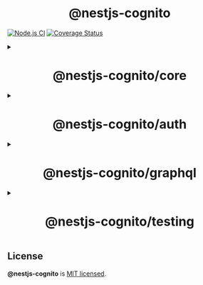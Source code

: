 <h1 align="center">@nestjs-cognito</h1>

[![Node.js CI](https://github.com/Lokicoule/nestjs-cognito/actions/workflows/node.js.yml/badge.svg)](https://github.com/Lokicoule/nestjs-cognito/actions/workflows/node.js.yml)
[![Coverage Status](https://coveralls.io/repos/github/Lokicoule/nestjs-cognito/badge.svg?branch=main)](https://coveralls.io/github/Lokicoule/nestjs-cognito?branch=main)

<details>
  <summary>
    <h1 align="center">@nestjs-cognito/core</h1>
  </summary>

## Description

A wrapper package for the [@aws-sdk/client-cognito-identity-provider](https://docs.aws.amazon.com/AWSJavaScriptSDK/v3/latest/clients/client-cognito-identity-provider/index.html) and [aws-jwt-verify](https://www.npmjs.com/package/aws-jwt-verify) packages for use with NestJS applications.

This package provides a simplified and NestJS-friendly interface for integrating Amazon Cognito into your application. With this package, you can easily make API requests to Amazon Cognito and verify JWT tokens from Amazon Cognito.

## Installation

To install the `@nestjs-cognito/core` module, run the following command:

```bash
npm install @nestjs-cognito/core
```

In addition to the `@nestjs-cognito/core` package, you will also need to install the `@aws-sdk/client-cognito-identity-provider` and/or `aws-jwt-verify`.

<strong>It's important to note that if you use the `@nestjs-cognito/auth` module, you won't need to install `aws-jwt-verify` manually. The choice of which package to use depends on your specific needs.</strong>

```bash
npm install @aws-sdk/client-cognito-identity-provider aws-jwt-verify
```

## Configuration

### Options params

The <strong>CognitoModuleOptions</strong> interface is the configuration options for the `@nestjs-cognito/core` module. It contains two properties: _identityProvider_ and _jwtVerifier_.

- <strong>identityProvider</strong> is an optional configuration object for the `@aws-sdk/client-cognito-identity-provider` package.
- <strong>jwtVerifier</strong> is an optional configuration object for the `aws-jwt-verify` package.

You can use the <strong>CognitoModuleOptionsFactory</strong> interface for creating the <strong>CognitoModuleOptions</strong> in an asynchronous way, using _imports, providers, exports_, and _name_ properties.

<strong>CognitoModuleAsyncOptions</strong> is another interface for creating the <strong>CognitoModuleOptions</strong> asynchronously. It contains properties such as _imports, inject, useFactory_, and _extraProviders_.

<details>
<summary>Definition</summary>

```ts
/**
 * @type CognitoJwtVerifier - The CognitoJwtVerifier instance
 * @property {CognitoJwtVerifierSingleUserPool<CognitoJwtVerifierProperties>} - The CognitoJwtVerifierSingleUserPool instance
 */
export type CognitoJwtVerifier =
  CognitoJwtVerifierSingleUserPool<CognitoJwtVerifierProperties>;

/**
 * @type CognitoModuleOptions - Options for the CognitoModule
 * @property {CognitoIdentityProviderClientConfig} region - The region to use
 * @property {CognitoJwtVerifierProperties} userPoolId - The user pool id to use
 * @property {CognitoJwtVerifierProperties} clientId - The client id to use
 * @property {CognitoJwtVerifierProperties} tokenUse - The token use to use
 * @see https://docs.aws.amazon.com/AWSJavaScriptSDK/latest/AWS/CognitoIdentityServiceProvider.html#constructor-property
 * @see https://github.com/awslabs/aws-jwt-verify#readme
 */
export type CognitoModuleOptions = {
  identityProvider?: CognitoIdentityProviderClientConfig;
  jwtVerifier?: CognitoJwtVerifierProperties;
};

/**
 * @interface CognitoModuleOptionsFactory - Metadata for the CognitoModule
 * @property {() => Promise<CognitoModuleOptions>} createCognitoModuleOptions - A factory function to create the CognitoModuleOptions
 * @property {Type<any>[]} imports - The imports to be used by the module
 * @property {Provider[]} providers - The providers to be used by the module
 * @property {(string | Provider)[]} exports - The exports to be used by the module
 * @property {string} name - The name of the module
 */
export interface CognitoModuleOptionsFactory {
  createCognitoModuleOptions():
    | Promise<CognitoModuleOptions>
    | CognitoModuleOptions;
}

/**
 * @interface CognitoModuleAsyncOptions - Options for the CognitoModule
 * @property {Function} imports - Imports the module asyncronously
 * @property {Function} inject - Injects the module asyncronously
 * @property {CognitoModuleOptions} useFactory - The factory function to create the CognitoModuleOptions
 * @property {CognitoModuleOptions} useClass - The class to create the CognitoModuleOptions
 * @property {CognitoModuleOptions} useExisting - The existing instance of the CognitoModuleOptions
 */
export interface CognitoModuleAsyncOptions
  extends Pick<ModuleMetadata, "imports"> {
  extraProviders?: Provider[];
  inject?: any[];
  useClass?: Type<CognitoModuleOptionsFactory>;
  useExisting?: Type<CognitoModuleOptionsFactory>;
  useFactory?: (
    ...args: any[]
  ) => Promise<CognitoModuleOptions> | CognitoModuleOptions;
}
```

</details>

### Synchronously

Use `CognitoModule.register` method with options of [CognitoModuleOptions interface](#options-params)
The method takes an options object that implements the _CognitoModuleOptions_ interface as a parameter. This options object can contain configurations for both the _jwtVerifier_ and _identityProvider_.

It's important to note that the _identityProvider_ is used in the case where you want to use the Cognito identity provider. If you don't want to use the identity provider, you can omit this configuration from the options object and only specify the _jwtVerifier_ configuration and vice-versa.

```ts
import { CognitoModule } from "@nestjs-cognito/core";
import { Module } from "@nestjs/common";

@Module({
  imports: [
    CognitoModule.register({
      jwtVerifier: {
        userPoolId: "user_pool_id",
        clientId: "client_id",
        tokenUse: "id",
      },
      identityProvider: {
        region: "us-east-1",
      },
    }),
  ],
})
export class AppModule {}
```

### Asynchronously

With `CognitoModule.registerAsync` you can import your ConfigModule and inject ConfigService to use it in `useFactory` method.
It's also possible to use `useExisting` or `useClass`.
You can find more details [here](https://docs.nestjs.com/techniques/configuration).

Here's an example:

```ts
import { CognitoModule } from "@nestjs-cognito/core";
import { Module } from "@nestjs/common";
import { ConfigModule, ConfigService } from "@nestjs/config";

@Module({
  imports: [
    CognitoModule.registerAsync({
      imports: [ConfigModule],
      useFactory: async (configService: ConfigService) => ({
        jwtVerifier: {
          userPoolId: configService.get("COGNITO_USER_POOL_ID") as string,
          clientId: configService.get("COGNITO_CLIENT_ID"),
          tokenUse: "id",
        },
        identityProvider: {
          region: configService.get("COGNITO_REGION"),
        },
      }),
      inject: [ConfigService],
    }),
  ],
})
export class AppModule {}
```

## Usage

You can use this module to interact with Amazon Cognito and make use of its functionality. In case you need to handle _authentication_ and _authorization_, you may consider using the `@nestjs-cognito/auth` module, which is built on top of `@nestjs-cognito/core`. In this case, you won't need to install `aws-jwt-verify` manually, as it is already included in the `@nestjs-cognito/auth` module.

### Cognito Identity Provider

```ts
import {
  CognitoIdentityProvider,
  CognitoIdentityProviderClient,
} from "@aws-sdk/client-cognito-identity-provider";
import {
  InjectCognitoIdentityProvider,
  InjectCognitoIdentityProviderClient,
} from "@nestjs-cognito/core";

export class MyService {
  constructor(
    @InjectCognitoIdentityProvider()
    private readonly client: CognitoIdentityProvider,
    @InjectCognitoIdentityProviderClient()
    private readonly cognitoIdentityProviderClient: CognitoIdentityProviderClient
  ) {}
}
```

### AWS JWT Verify

```ts
import {
  CognitoJwtVerifier,
  InjectCognitoJwtVerifier,
} from "@nestjs-cognito/core";

export class MyService {
  constructor(
    @InjectCognitoJwtVerifier()
    private readonly jwtVerifier: CognitoJwtVerifier
  ) {}
}
```

## License

<b>@nestjs-cognito/core</b> is [MIT licensed](LICENSE).

</details>

<details>
  <summary>
    <h1 align="center">@nestjs-cognito/auth</h1>
  </summary>

## Description

`@nestjs-cognito/auth` is a library for [NestJS](https://github.com/nestjs/nest) that provides authentication and authorization decorators and guards for applications using [AWS Cognito](https://docs.aws.amazon.com/cognito/latest/developerguide/what-is-amazon-cognito.html). This library is built on top of `@nestjs-cognito/core` and `aws-jwt-verify`.

## Installation

To install the library, use npm:

```bash
npm install @nestjs-cognito/auth
```

## Configuration

The `@nestjs-cognito/auth` library offers both _synchronous_ and _asynchronous_ configuration options. To use the library, a few configuration parameters are required, including the AWS Cognito user pool ID and client ID. Detailed information about the available options can be found in the [@nestjs-cognito/core](https://www.npmjs.com/package/@nestjs-cognito/core) documentation.

### Synchronous Configuration

The `@nestjs-cognito/auth` library can be easily integrated into your NestJS application by importing the `CognitoAuthModule` from the `@nestjs-cognito/auth` package.

Use the `CognitoAuthModule.register` method with options from the [CognitoModuleOptions interface](https://www.npmjs.com/package/@nestjs-cognito/core)

Here's an example of how you can import the `CognitoAuthModule` into your NestJS application:

```ts
import { CognitoAuthModule } from "@nestjs-cognito/auth";
import { Module } from "@nestjs/common";

@Module({
  imports: [
    CognitoAuthModule.register({
      jwtVerifier: {
        userPoolId: "user_pool_id",
        clientId: "client_id",
        tokenUse: "id",
      },
    }),
  ],
})
export class AppModule {}
```

In this example, the CognitoAuthModule is imported and registered with the following configuration options:

- `jwtVerifier`:
  - `userPoolId`: The ID of your AWS Cognito user pool.
  - `clientId`: The client ID of your AWS Cognito user pool.
  - `tokenUse`: The type of token to be used. It is recommended to use "id" instead of "access" token.

Note: You can also define an identity provider without importing the [CognitoModule](https://www.npmjs.com/package/@nestjs-cognito/core) module by using the CognitoAuthModule.

### Asynchronous Configuration

With `CognitoModule.registerAsync` you can import a ConfigModule and inject ConfigService to use it in `useFactory` method.
Alternatively, you can use `useExisting` or `useClass`.
You can find more information about asynchronous configuration in the [NestJS documentation](https://docs.nestjs.com/techniques/configuration).

```ts
import { CognitoAuthModule } from "@nestjs-cognito/auth";
import { Module } from "@nestjs/common";
import { ConfigModule, ConfigService } from "@nestjs/config";

@Module({
  imports: [
    CognitoAuthModule.registerAsync({
      imports: [ConfigModule],
      useFactory: async (configService: ConfigService) => ({
        jwtVerifier: {
          userPoolId: configService.get("COGNITO_USER_POOL_ID") as string,
          clientId: configService.get("COGNITO_CLIENT_ID"),
          tokenUse: "id",
        },
      }),
      inject: [ConfigService],
    }),
  ],
})
export class AppModule {}
```

## Usage

Once the `@nestjs-cognito/auth` module is installed and configured, you can use the following decorators and guards to protect your controllers and routes.

### Built-in Decorators and Guards

- Use the `@Authentication` decorator or the `@UseGuards(AuthenticationGuard)` syntax to apply the `AuthenticationGuard` to a controller and ensure that the user is authenticated.
- Use the `@Authorization` decorator or the `@UseGuards(AuthorizationGuard)` syntax to apply the `AuthorizationGuard` to a controller and ensure that the user is authorized.
- Decorate method arguments with the `@CognitoUser` decorator to retrieve the payload information extracted from the JWT.

<b>Note: During the authorization process, the authentication of the user is already checked, so there's no need to use the `authentication` guard or decorator.</b>

In addition, you can find more details about `@UseGuards` decorator from the official [NestJS](https://docs.nestjs.com/guards) documentation.

### `Authentication`

#### `@Authentication` Decorator

To configure the authentication, you'll need to use the `@Authentication` decorator. You can add the `@Authentication` decorator to controllers or routes:

```ts
import { Authentication } from "@nestjs-cognito/auth";
import { Controller } from "@nestjs/common";

@Controller("dogs")
@Authentication()
export class DogsController {
  // Your routes here
}
```

#### `AuthenticationGard`

You can also use the `AuthenticationGuard` to secure individual routes or endpoint.

To use the `AuthenticationGuard`, you'll need to use the `@UseGuards` decorator:

```ts
import { Authentication } from "@nestjs-cognito/auth";
import { UseGuards } from "@nestjs/common";

@Controller("dogs")
@UseGuards(AuthenticationGuard)
export class DogsController {
  // Your routes here
}
```

<details>
<summary>
Examples of using authentication:
</summary>

```ts
import {
  Authentication,
  AuthenticationGuard,
  CognitoUser,
} from "@nestjs-cognito/auth";
import { Controller, Get, UseGuards } from "@nestjs/common";
import { CognitoJwtPayload } from "aws-jwt-verify/jwt-model";

@Controller("dogs")
@Authentication()
export class DogsController {
  @Get()
  findAll(@CognitoUser("email") email: string): string {
    return "This action returns all my dogs";
  }
}

@Controller("cats")
@UseGuards(AuthenticationGuard)
export class CatsController {
  @Get()
  findAll(@CognitoUser(["groups", "email", "username"]) me): string {
    return "This action returns all my cats";
  }
}

@Controller("dogs")
export class DogsController {
  @Get()
  @Authentication()
  findAll(@CognitoUser() CognitoJwtPayload): string {
    return "This action returns all my dogs";
  }
}

@Controller("cats")
export class CatsController {
  @Get()
  @UseGuards(AuthenticationGuard)
  findAll(@CognitoUser(["groups", "email", "username"]) me): string {
    return "This action returns all my cats";
  }
}
```

</details>

### `Authorization`

#### `@Authorization` Decorator

The `@Authorization` decorator can be used to secure an entire controller. You can specify the `allowedGroups`, `requiredGroups`, and/or `prohibitedGroups` for a given controller.

For example:

```ts
@Controller("dogs")
@Authorization({
  allowedGroups: ["user", "admin"],
  requiredGroups: ["moderator"],
  prohibitedGroups: ["visitor"],
})
export class DogsController {
  @Get()
  findAll(@CognitoUser() CognitoJwtPayload): string {
    return "This action returns all my dogs";
  }
}
```

You can also specify the `allowedGroups` as an array of strings:

```ts
@Controller("cats")
@Authorization(["user"]) // allowedGroups by default
export class CatsController {
  @Get()
  findAll(@CognitoUser("username") username: string): string {
    return "This action returns all my cats";
  }
}
```

#### `AuthorizationGuard`

The `AuthorizationGuard` can be used to secure a single route, allowing you to specify the `allowedGroups`, `requiredGroups`, and/or `prohibitedGroups` for a given endpoint.

For example:

```ts
@Controller("cats")
@UseGuards(
  AuthorizationGuard({
    allowedGroups: ["user", "admin"],
    requiredGroups: ["moderator"],
    prohibitedGroups: ["visitor"],
  })
)
export class CatsController {
  @Get()
  findAll(@CognitoUser("email") email: string): string {
    return "This action returns all my cats";
  }
}
```

You can also use the `AuthorizationGuard` directly on a route:

```ts
@Controller("cats")
export class CatsController {
  @Get()
  @UseGuards(AuthorizationGuard(["user", "admin"]))
  findAll(@CognitoUser() me: CognitoJwtPayload): string {
    return "This action returns all my cats";
  }
}
```

<details>

<summary>
Examples of using authorization:
</summary>

```ts
import {
  Authorization,
  AuthorizationGuard,
  CognitoUser,
} from "@nestjs-cognito/auth";
import { Controller, Get, UseGuards } from "@nestjs/common";
import { CognitoJwtPayload } from "aws-jwt-verify/jwt-model";

@Controller("dogs")
@Authorization({
  allowedGroups: ["user", "admin"],
  requiredGroups: ["moderator"],
  prohibitedGroups: ["visitor"],
})
export class DogsController {
  @Get()
  findAll(@CognitoUser() CognitoJwtPayload): string {
    return "This action returns all my dogs";
  }
}

@Controller("cats")
@Authorization(["user"]) // allowedGroups by default
export class CatsController {
  @Get()
  findAll(@CognitoUser("username") username: string): string {
    return "This action returns all my cats";
  }
}

@Controller("cats")
@UseGuards(
  AuthorizationGuard({
    allowedGroups: ["user", "admin"],
    requiredGroups: ["moderator"],
    prohibitedGroups: ["visitor"],
  })
)
export class CatsController {
  @Get()
  findAll(@CognitoUser("email") email: string): string {
    return "This action returns all my cats";
  }
}

@Controller("cats")
export class CatsController {
  @Get()
  @UseGuards(AuthorizationGuard(["user", "admin"]))
  findAll(@CognitoUser() me: CognitoJwtPayload): string {
    return "This action returns all my cats";
  }
}
```

</details>

### `@CognitoUser`

To retrieve the cognito user from an incoming request, you'll need to use the `@CognitoUser` decorator. You can use the decorator to inject the entire `CognitoJwtPayload` object or specific properties from the payload, such as the `username` or `email`. Note that the `cognito:` namespace is automatically managed, so you don't need to include it when accessing properties such as `cognito:username` or `cognito:groups`.

It's important to note that this decorator must be used in conjunction with an authentication guard, such as `Authentication` or `Authorization`.

For example:

```ts
@Controller()
@Authentication()
export class YourController {
  @Get()
  findAll(@CognitoUser() cognitoJwtPayload: CognitoJwtPayload): string {
    return "This action returns all the data";
  }
}
```

#### <b>Optional property name</b>

You can specify the name of the property to inject the user into by passing a string as an argument.

```ts
import { Authentication, CognitoUser } from "@nestjs-cognito/auth";

@Controller()
@Authentication()
export class YourController {
  @Get()
  getData(@CognitoUser("email") email: string): any {
    // Use the `email` string
  }
}
```

#### <b>Multiple properties</b>

You can extract multiple properties from the cognito user by passing an array of strings.

```ts
import { Authentication, CognitoUser } from "@nestjs-cognito/auth";

@Controller()
@Authentication()
export class YourController {
  @Get()
  getData(
    @CognitoUser(["groups", "email", "username"])
    {
      groups,
      email,
      username,
    }: {
      groups: string[];
      email: string;
      username: string;
    }
  ): any {
    // Use the `groups` and/or `username` and `email` strings
  }
}
```

## License

<b>@nestjs-cognito/auth</b> is [MIT licensed](LICENSE).

</details>

<details>
  <summary>
    <h1 align="center">@nestjs-cognito/graphql</h1>
  </summary>

## Description

This package is a complement to [@nestjs-cognito/auth](https://www.npmjs.com/package/@nestjs-cognito/auth) and adds GraphQL support for Amazon Cognito authentication and authorization. It does not expose a CognitoGraphqlModule.

This package includes a GraphQL middleware that provides the authenticated user information in the GraphQL context. The middleware checks the presence of an Authorization header in the request and verifies the token with `aws-jwt-verify`. If the token is valid, the middleware adds the user information to the context.

In addition to the middleware, this package also includes guards (`AuthenticationGuard` and `AuthorizationGuard`) and decorators (`GqlCognitoUser`, `GqlAuthentication` and `GqlAuthorization`) that can be used to restrict access to certain resolvers based on the user's authentication status or role.
It's recommended to use the decorators instead of guards coupled with `UseGuards` NestJS decorator.

## Installation

To install the library, use npm:

```bash
npm install @nestjs-cognito/graphql

```

## Usage

To use this package, you need to configure the [@nestjs-cognito/auth](https://www.npmjs.com/package/@nestjs-cognito/auth) module. Once the authentication module is configured, you can use the following exports from this package to handle Cognito authentication and authorization in your GraphQL resolvers.

### `@GqlAuthentication()`

This is a GraphQL middleware that provides the authenticated user information in the GraphQL context. The middleware checks the presence of a Authorization header in the request and verifies the token with Amazon Cognito. If the token is valid, the middleware adds the user information to the context.

```ts
import { GqlAuthentication } from "@nestjs-cognito/graphql";

@Resolver()
@GqlAuthentication()
export class MyResolver {
  @Query()
  public async myQuery() {
    // Only authenticated user can access this resolver
  }
}
```

<details>
<summary>
Examples of using authentication:
</summary>

```ts
import { UseGuards } from "@nestjs/common";
import { Args, Query, Resolver } from "@nestjs/graphql";
import {
  GqlAuthentication,
  AuthenticationGuard,
  GqlCognitoUser,
} from "@nestjs-cognito/graphql";
import { CognitoJwtPayload } from "aws-jwt-verify/jwt-model";

@Resolver("dogs")
@GqlAuthentication()
export class DogsResolver {
  @Query(() => String)
  findAll(@GqlCognitoUser() me: CognitoJwtPayload): string {
    return "This action returns all my dogs";
  }
}

@Resolver("cats")
@UseGuards(AuthenticationGuard)
export class CatsResolver {
  @Query(() => String)
  findAll(@GqlCognitoUser() me: CognitoJwtPayload): string {
    return "This action returns all my cats";
  }
}

@Resolver("dogs")
export class DogsResolver {
  @Query(() => String)
  @UseGuards(AuthenticationGuard)
  findAll(@GqlCognitoUser() me: CognitoJwtPayload): string {
    return "This action returns all my dogs";
  }
}
```

</details>

### `@GqlAuthorization()`

This is a decorator that can be used to enforce authorization rules in your GraphQL resolvers. The decorator takes a list of authorized groups and checks if the authenticated user is a member of any of the groups. If the user is not a member of any of the groups, an error is thrown.

```ts
import { GqlAuthorization } from "@nestjs-cognito/graphql";

@Resolver()
export class MyResolver {
  @Query()
  @GqlAuthorization(["group1", "group2"])
  public async myQuery() {
    // only users in group1 or group2 can access this resolver
  }
}
```

<details>
<summary>
Examples of using authorization:
</summary>

```ts
import { UseGuards } from "@nestjs/common";
import { Args, Query, Resolver } from "@nestjs/graphql";
import {
  GqlAuthorization,
  AuthorizationGuard,
  GqlCognitoUser,
} from "@nestjs-cognito/graphql";
import { CognitoJwtPayload } from "aws-jwt-verify/jwt-model";

@Resolver("dogs")
@GqlAuthorization({
  allowedGroups: ["user", "admin"],
  requiredGroups: ["moderator"],
  prohibitedGroups: ["visitor"],
})
export class DogsResolver {
  @Query(() => String)
  findAll(@GqlCognitoUser() me: CognitoJwtPayload): string {
    return "This action returns all my dogs";
  }
}

@Resolver("cats")
@GqlAuthorization(["user"]) // allowedGroups by default
export class CatsResolver {
  @Query(() => String)
  findAll(@GqlCognitoUser() me: CognitoJwtPayload): string {
    return "This action returns all my cats";
  }
}

@Resolver("cats")
@UseGuards(
  AuthorizationGuard({
    allowedGroups: ["user", "admin"],
    requiredGroups: ["moderator"],
    prohibitedGroups: ["visitor"],
  })
)
export class CatsResolver {
  @Query(() => String)
  findAll(@GqlCognitoUser() me: CognitoJwtPayload): string {
    return "This action returns all my cats";
  }
}

@Resolver("cats")
export class CatsResolver {
  @Query(() => String)
  @UseGuards(AuthorizationGuard(["user", "admin"]))
  findAll(@GqlCognitoUser() me: CognitoJwtPayload): string {
    return "This action returns all my cats";
  }
}
```

</details>

### `@GqlCognitoUser()`

This is a decorator that can be used in your GraphQL resolvers to access the authenticated user information from the context.

```ts
import { GqlCognitoUser } from "@nestjs-cognito/graphql";
import { CognitoJwtPayload } from "aws-jwt-verify/jwt-model";

@Resolver()
export class MyResolver {
  @Query()
  public async myQuery(@GqlCognitoUser() user: CognitoJwtPayload) {
    // user information from Cognito
  }
}
```

For a complete example of how to use these guards and decorators, you can check out the [@nestjs-cognito/auth](https://www.npmjs.com/package/@nestjs-cognito/auth) package.

## License

<b>@nestjs-cognito/graphql</b> is [MIT licensed](LICENSE).

</details>

<details>
  <summary>
    <h1 align="center">@nestjs-cognito/testing</h1>
  </summary>

## Description

This module is a solution for [NestJS](https://github.com/nestjs/nest) which facilitates the integration with [Amazon Cognito](https://docs.aws.amazon.com/cognito/latest/developerguide/what-is-amazon-cognito.html) for end-to-end and integration testing purposes. It includes a module, a controller, and a service that simplify testing your authentication and authorization code based on [Amazon Cognito](https://docs.aws.amazon.com/cognito/latest/developerguide/what-is-amazon-cognito.html).

## Installation

```bash
npm install @nestjs-cognito/testing
```

## Usage

### Module

To use the `CognitoTestingModule`, you will need to import it and use either the `register` or `registerAsync` method to set up its dependencies:

```ts
@Module({
  imports: [
    CognitoTestingModule.register({
      identityProvider: {
        region: "eu-west-1",
      },
    }),
  ],
})
export class AppModule {}
```

### Controller

The `CognitoTestingController` is a simple controller that accepts a username and password and returns an access token. The code is shown below:

<details>
<summary>Controller Source Code</summary>

```ts
import { Body, Controller, Post } from "@nestjs/common";
import { CognitoTestingService } from "@nestjs-cognito/testing";

@Controller()
export class CognitoTestingController {
  constructor(private readonly authService: CognitoTestingService) {}

  @Post("cognito-testing-login")
  login(@Body() body: Record<string, string>) {
    return this.authService.getAccessToken(
      {
        username: body.username,
        password: body.password,
      },
      body.clientId
    );
  }
}
```

</details>

### Service

The `CognitoTestingService` is a service that uses the `CognitoIdentityProvider` client to get an access token. To call the method `cognito-testing-login`, you need to pass the following information in the request body:

- `username`: The username of the test user
- `password`: The password of the test user
- `clientId`: Required for using the initiateAuth method provided by `@aws-sdk/client-cognito-identity-provider`.

## Example using Jest and Pactum

```ts
import { CognitoTestingModule } from "@nestjs-cognito/testing";
import { INestApplication } from "@nestjs/common";
import { ConfigModule, ConfigService } from "@nestjs/config";
import { Test } from "@nestjs/testing";
import { request, spec } from "pactum";

describe("Cognito Module : Testing", () => {
  let app: INestApplication;
  let config: ConfigService;

  beforeAll(async () => {
    const moduleFixture = await Test.createTestingModule({
      imports: [
        ConfigModule.forRoot(),
        CognitoTestingModule.register({
          region: "eu-west-1",
        }),
      ],
    }).compile();

    app = moduleFixture.createNestApplication();
    config = moduleFixture.get<ConfigService>(ConfigService);

    await app.listen(0);
    const url = (await app.getUrl()).replace("[::1]", "localhost");
    request.setBaseUrl(url);
  });

  afterAll(async () => {
    await app.close();
  });

  describe("authentication", () => {
    it("should be able to access the private route", async () => {
      await spec()
        .post("/cognito-testing-login")
        .withBody({
          username: config.get("COGNITO_USER_EMAIL"),
          password: config.get("COGNITO_USER_PASSWORD"),
          clientId: config.get("COGNITO_CLIENT_ID"),
        })
        .expectStatus(201)
        .expectBodyContains("AccessToken").
        .stores('token', 'AccessToken');
      await spec()
        .get('/private')
        .withHeaders('Authorization', 'Bearer $S{token}')
        .expectStatus(200);
    });
  });
});
```

## License

<b>@nestjs-cognito/testing</b> is [MIT licensed](LICENSE).

</details>

## License

<b>@nestjs-cognito</b> is [MIT licensed](LICENSE).
